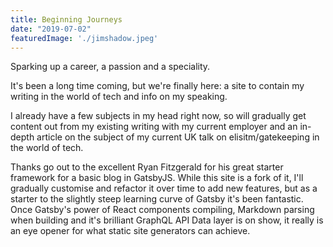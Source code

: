 ```yaml
---
title: Beginning Journeys
date: "2019-07-02"
featuredImage: './jimshadow.jpeg'
---
```


Sparking up a career, a passion and a speciality.

<!-- end -->

It's been a long time coming, but we're finally here: a site to contain my writing in the world of tech and info on my speaking.

I already have a few subjects in my head right now, so will gradually get content out from my existing writing with my current employer and an in-depth article on the subject of my current UK talk on elisitm/gatekeeping in the world of tech.

Thanks go out to the excellent Ryan Fitzgerald for his great starter framework for a basic blog in GatsbyJS. While this site is a fork of it, I'll gradually customise and refactor it over time to add new features, but as a starter to the slightly steep learning curve of Gatsby it's been fantastic. Once Gatsby's power of React components compiling, Markdown parsing when building and it's brilliant GraphQL API Data layer is on show, it really is an eye opener for what static site generators can achieve.
